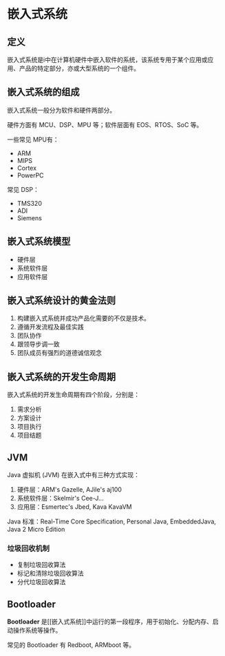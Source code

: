# 嵌入式系统

## 定义

嵌入式系统是i中在计算机硬件中嵌入软件的系统，该系统专用于某个应用或应用、产品的特定部分，亦或大型系统的一个组件。

## 嵌入式系统的组成

嵌入式系统一般分为软件和硬件两部分。

硬件方面有 MCU、DSP、MPU 等；软件层面有 EOS、RTOS、SoC 等。

一些常见 MPU有：
- ARM
- MIPS
- Cortex
- PowerPC

常见 DSP：
- TMS320
- ADI
- Siemens

## 嵌入式系统模型

- 硬件层
- 系统软件层
- 应用软件层

## 嵌入式系统设计的黄金法则


1. 构建嵌入式系统并成功产品化需要的不仅是技术。
2. 遵循开发流程及最佳实践
3. 团队协作
4. 跟领导步调一致
5. 团队成员有强烈的道德诚信观念


## 嵌入式系统的开发生命周期

嵌入式系统的开发生命周期有四个阶段，分别是：
1. 需求分析
2. 方案设计
3. 项目执行
4. 项目结题

## JVM

Java 虚拟机 (JVM) 在嵌入式中有三种方式实现：
1. 硬件层：ARM's Gazelle, AJile's aj100
2. 系统软件层：Skelmir's Cee-J...
3. 应用层：Esmertec's Jbed, Kava KavaVM

Java 标准：Real-Time Core Specification, Personal Java, EmbeddedJava, Java 2 Micro Edition

### 垃圾回收机制

- 复制垃圾回收算法
- 标记和清除垃圾回收算法
- 分代垃圾回收算法

## Bootloader

**Bootloader** 是[[嵌入式系统]]中运行的第一段程序，用于初始化、分配内存、启动操作系统等操作。

常见的 Bootloader 有 Redboot, ARMboot 等。

